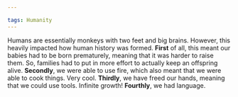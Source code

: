```yaml
---

tags: Humanity
---
```


Humans are essentially monkeys with two feet and big brains. However, this heavily impacted how human history was formed. **First** of all, this meant our babies had to be born prematurely, meaning that it was harder to raise them. So, families had to put in more effort to actually keep an offspring alive. **Secondly**, we were able to use fire, which also meant that we were able to cook things. Very cool. **Thirdly**, we have freed our hands, meaning that we could use tools. Infinite growth! **Fourthly**, we had language.